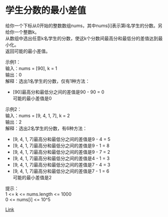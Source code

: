 <h1>学生分数的最小差值</h1>

给你一个下标从0开始的整数数组nums，其中nums[i]表示第i名学生的分数。另给你一个整数k。</br>
从数组中选出任意k名学生的分数，使这k个分数间最高分和最低分的差值达到最小化。</br>
返回可能的最小差值。</br>

示例1：</br>
输入：nums = [90], k = 1</br>
输出：0</br>
解释：选出1名学生的分数，仅有1种方法：</br>
- [90]最高分和最低分之间的差值是90 - 90 = 0</br>
  可能的最小差值是0</br>

示例2：</br>
输入：nums = [9, 4, 1, 7], k = 2</br>
输出：2</br>
解释：选出2名学生的分数，有6种方法：</br>
- [9, 4, 1, 7]最高分和最低分之间的差值是9 - 4 = 5</br>
- [9, 4, 1, 7]最高分和最低分之间的差值是9 - 1 = 8</br>
- [9, 4, 1, 7]最高分和最低分之间的差值是9 - 7 = 2</br>
- [9, 4, 1, 7]最高分和最低分之间的差值是4 - 1 = 3</br>
- [9, 4, 1, 7]最高分和最低分之间的差值是7 - 4 = 3</br>
- [9, 4, 1, 7]最高分和最低分之间的差值是7 - 1 = 6</br>
  可能的最小差值是2</br>

提示：</br>
1 <= k <= nums.length <= 1000</br>
0 <= nums[i] <= 10^5</br>

[Link](https://leetcode-cn.com/problems/minimum-difference-between-highest-and-lowest-of-k-scores/)